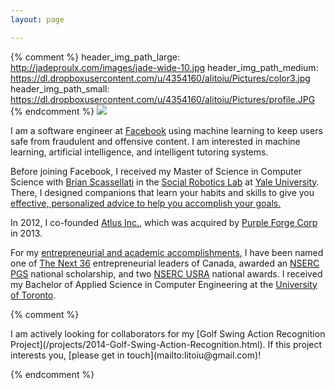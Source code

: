 ```yaml
---
layout: page

---
```

{% comment %}
header_img_path_large: http://jadeproulx.com/images/jade-wide-10.jpg
header_img_path_medium: https://dl.dropboxusercontent.com/u/4354160/alitoiu/Pictures/color3.jpg
header_img_path_small: https://dl.dropboxusercontent.com/u/4354160/alitoiu/Pictures/profile.JPG
{% endcomment %}
<img src="{{site.dropbox_url}}Pictures/profile.jpg" class="profile"/>

I am a software engineer at [Facebook](http://facebook.com) using machine learning to keep users safe from fraudulent and offensive content. I am interested in machine learning, artificial intelligence, and intelligent tutoring systems.

Before joining Facebook, I received my Master of Science in Computer Science with 
[Brian Scassellati](http://cs-www.cs.yale.edu/homes/scaz/) in the [Social Robotics Lab](http://scazlab.yale.edu/) at [Yale University](http://www.yale.edu/). There, I designed companions that learn your habits and skills to give you [effective, personalized advice to help you accomplish your goals.](/publications)

In 2012, I co-founded [Atlus Inc.](/projects/2012-Atlus.html), which was acquired by [Purple Forge Corp](http://www.crunchbase.com/organization/purple-forge-corp) in 2013.

For my <a href="https://dl.dropboxusercontent.com/u/4354160/alitoiu/Curriculum_Vitae/cv.pdf" onclick="trackOutboundLink('https://dl.dropboxusercontent.com/u/4354160/alitoiu/Curriculum_Vitae/cv.pdf'); return false;">entrepreneurial and academic accomplishments</a>, I have been named one of [The Next 36](http://www.thenext36.ca/) entrepreneurial leaders of Canada, awarded an [NSERC PGS](http://www.nserc-crsng.gc.ca/students-etudiants/pg-cs/bellandpostgrad-belletsuperieures_eng.asp) national scholarship, and two [NSERC USRA](http://www.nserc-crsng.gc.ca/students-etudiants/ug-pc/usra-brpc_eng.asp) national awards. I received my Bachelor of Applied Science in Computer Engineering at the [University of Toronto](http://www.utoronto.ca/).

{% comment %}

<span class="highlight">
I am actively looking for collaborators for my [Golf Swing Action Recognition Project](/projects/2014-Golf-Swing-Action-Recognition.html). If this project interests you, [please get in touch](mailto:litoiu@gmail.com)!
</span>

{% endcomment %}



